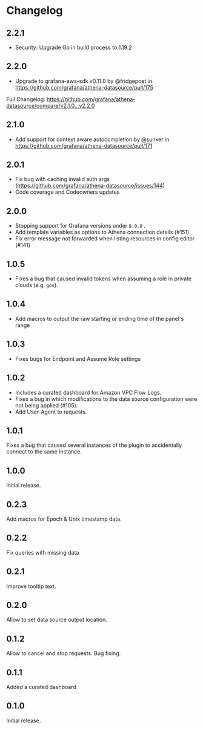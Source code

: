 # Changelog

## 2.2.1

- Security: Upgrade Go in build process to 1.19.2

## 2.2.0

- Upgrade to grafana-aws-sdk v0.11.0 by @fridgepoet in https://github.com/grafana/athena-datasource/pull/175

Full Changelog: https://github.com/grafana/athena-datasource/compare/v2.1.0...v2.2.0

## 2.1.0

- Add support for context aware autocompletion by @sunker in https://github.com/grafana/athena-datasource/pull/171

## 2.0.1

- Fix bug with caching invalid auth args (https://github.com/grafana/athena-datasource/issues/144)
- Code coverage and Codeowners updates

## 2.0.0

- Stopping support for Grafana versions under `8.0.0` .
- Add template variables as options to Athena connection details (#151)
- Fix error message not forwarded when listing resources in config editor (#141)

## 1.0.5

- Fixes a bug that caused invalid tokens when assuming a role in private clouds (e.g. `gov`).

## 1.0.4

- Add macros to output the raw starting or ending time of the panel's range

## 1.0.3

- Fixes bugs for Endpoint and Assume Role settings

## 1.0.2

- Includes a curated dashboard for Amazon VPC Flow Logs.
- Fixes a bug in which modifications to the data source configuration were not being applied (#105).
- Add User-Agent to requests.

## 1.0.1

Fixes a bug that caused several instances of the plugin to accidentally connect to the same instance.

## 1.0.0

Initial release.

## 0.2.3

Add macros for Epoch & Unix timestamp data.

## 0.2.2

Fix queries with missing data

## 0.2.1

Improve tooltip text.

## 0.2.0

Allow to set data source output location.

## 0.1.2

Allow to cancel and stop requests. Bug fixing.

## 0.1.1

Added a curated dashboard

## 0.1.0

Initial release.
